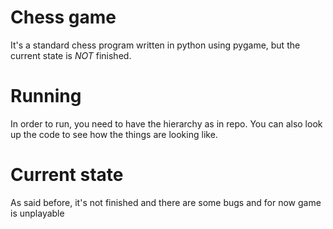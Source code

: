 # Chess game
It's a standard chess program written in python using pygame, but the current state is *NOT* finished.

# Running
In order to run, you need to have the hierarchy as in repo. You can also look up the code to see how the things are looking like.

# Current state
As said before, it's not finished and there are some bugs and for now game is unplayable

